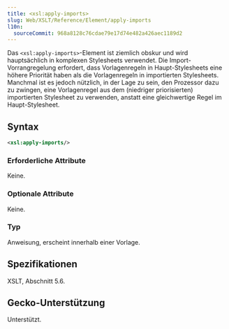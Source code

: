 ```yaml
---
title: <xsl:apply-imports>
slug: Web/XSLT/Reference/Element/apply-imports
l10n:
  sourceCommit: 968a8128c76cdae79e17d74e482a426aec1189d2
---
```


Das `<xsl:apply-imports>`-Element ist ziemlich obskur und wird hauptsächlich in komplexen Stylesheets verwendet. Die Import-Vorrangregelung erfordert, dass Vorlagenregeln in Haupt-Stylesheets eine höhere Priorität haben als die Vorlagenregeln in importierten Stylesheets. Manchmal ist es jedoch nützlich, in der Lage zu sein, den Prozessor dazu zu zwingen, eine Vorlagenregel aus dem (niedriger priorisierten) importierten Stylesheet zu verwenden, anstatt eine gleichwertige Regel im Haupt-Stylesheet.

## Syntax

```xml
<xsl:apply-imports/>
```

### Erforderliche Attribute

Keine.

### Optionale Attribute

Keine.

### Typ

Anweisung, erscheint innerhalb einer Vorlage.

## Spezifikationen

XSLT, Abschnitt 5.6.

## Gecko-Unterstützung

Unterstützt.
